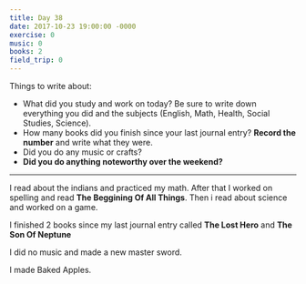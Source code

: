 ```yaml
---
title: Day 38
date: 2017-10-23 19:00:00 -0000
exercise: 0
music: 0
books: 2
field_trip: 0
---
```

Things to write about:

* What did you study and work on today? Be sure to write down everything you did and the subjects (English, Math, Health, Social Studies, Science).
* How many books did you finish since your last journal entry? **Record the number** and write what they were.
* Did you do any music or crafts?
* **Did you do anything noteworthy over the weekend?**

***

I read about the indians and practiced my math. After that I worked on spelling and read **The Beggining Of All Things**. Then i read about science and worked on a game. 

I finished 2 books since my last journal entry called **The Lost Hero** and **The Son Of Neptune**

I did no music and made a new master sword.

I made Baked Apples.
